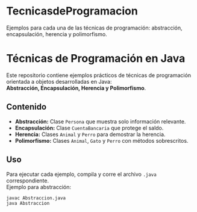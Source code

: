 # TecnicasdeProgramacion
Ejemplos para cada una de las técnicas de programación: abstracción, encapsulación, herencia y polimorfismo.
# Técnicas de Programación en Java

Este repositorio contiene ejemplos prácticos de técnicas de programación orientada a objetos desarrolladas en Java:  
**Abstracción, Encapsulación, Herencia y Polimorfismo**.

## Contenido

- **Abstracción:** Clase `Persona` que muestra solo información relevante.
- **Encapsulación:** Clase `CuentaBancaria` que protege el saldo.
- **Herencia:** Clases `Animal` y `Perro` para demostrar la herencia.
- **Polimorfismo:** Clases `Animal`, `Gato` y `Perro` con métodos sobrescritos.

## Uso

Para ejecutar cada ejemplo, compila y corre el archivo `.java` correspondiente.  
Ejemplo para abstracción:

```bash
javac Abstraccion.java
java Abstraccion
